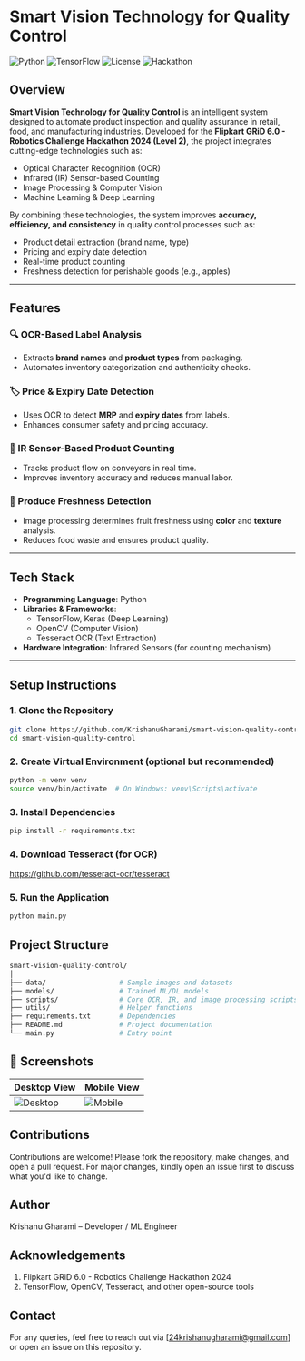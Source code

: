 # Smart Vision Technology for Quality Control

![Python](https://img.shields.io/badge/Python-3.8+-blue)
![TensorFlow](https://img.shields.io/badge/TensorFlow-2.x-orange)
![License](https://img.shields.io/badge/license-MIT-green)
![Hackathon](https://img.shields.io/badge/Flipkart%20GRiD%206.0-Robotics%20Challenge-9cf)

## Overview

**Smart Vision Technology for Quality Control** is an intelligent system designed to automate product inspection and quality assurance in retail, food, and manufacturing industries. Developed for the **Flipkart GRiD 6.0 - Robotics Challenge Hackathon 2024 (Level 2)**, the project integrates cutting-edge technologies such as:

- Optical Character Recognition (OCR)
- Infrared (IR) Sensor-based Counting
- Image Processing & Computer Vision
- Machine Learning & Deep Learning

By combining these technologies, the system improves **accuracy, efficiency, and consistency** in quality control processes such as:

- Product detail extraction (brand name, type)
- Pricing and expiry date detection
- Real-time product counting
- Freshness detection for perishable goods (e.g., apples)

---

## Features

### 🔍 OCR-Based Label Analysis
- Extracts **brand names** and **product types** from packaging.
- Automates inventory categorization and authenticity checks.

### 🏷️ Price & Expiry Date Detection
- Uses OCR to detect **MRP** and **expiry dates** from labels.
- Enhances consumer safety and pricing accuracy.

### 🔢 IR Sensor-Based Product Counting
- Tracks product flow on conveyors in real time.
- Improves inventory accuracy and reduces manual labor.

### 🍏 Produce Freshness Detection
- Image processing determines fruit freshness using **color** and **texture** analysis.
- Reduces food waste and ensures product quality.

---

## Tech Stack

- **Programming Language**: Python
- **Libraries & Frameworks**:
  - TensorFlow, Keras (Deep Learning)
  - OpenCV (Computer Vision)
  - Tesseract OCR (Text Extraction)
- **Hardware Integration**: Infrared Sensors (for counting mechanism)

---

## Setup Instructions

### 1. Clone the Repository
```bash
git clone https://github.com/KrishanuGharami/smart-vision-quality-control.git
cd smart-vision-quality-control
```
### 2. Create Virtual Environment (optional but recommended)
```bash
python -m venv venv
source venv/bin/activate  # On Windows: venv\Scripts\activate
```
### 3. Install Dependencies
```bash
pip install -r requirements.txt
```
### 4. Download Tesseract (for OCR)
https://github.com/tesseract-ocr/tesseract
### 5. Run the Application
```bash
python main.py
```

## Project Structure
```bash
smart-vision-quality-control/
│
├── data/                  # Sample images and datasets
├── models/                # Trained ML/DL models
├── scripts/               # Core OCR, IR, and image processing scripts
├── utils/                 # Helper functions
├── requirements.txt       # Dependencies
├── README.md              # Project documentation
└── main.py                # Entry point
```

## 📸 Screenshots
| Desktop View                                 | Mobile View                                |
| -------------------------------------------- | ------------------------------------------ |
| ![Desktop](https://github.com/user-attachments/assets/2c31a384-0e56-4de3-a33f-2325eac5d77d) | ![Mobile]() |

## Contributions
Contributions are welcome! Please fork the repository, make changes, and open a pull request. For major changes, kindly open an issue first to discuss what you'd like to change.

## Author
Krishanu Gharami – Developer / ML Engineer

## Acknowledgements
1. Flipkart GRiD 6.0 - Robotics Challenge Hackathon 2024
2. TensorFlow, OpenCV, Tesseract, and other open-source tools

## Contact
For any queries, feel free to reach out via [24krishanugharami@gmail.com] or open an issue on this repository.
